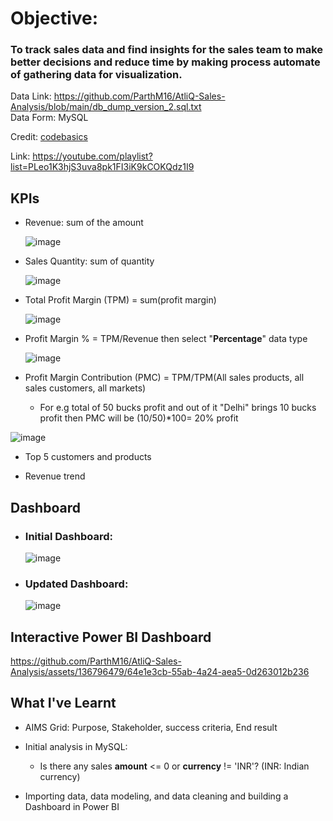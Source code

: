 # Objective: 
### To track sales data and find insights for the sales team to make better decisions and reduce time by making process automate of gathering data for visualization.


Data Link:	https://github.com/ParthM16/AtliQ-Sales-Analysis/blob/main/db_dump_version_2.sql.txt
</br>Data Form:	MySQL 

Credit: [codebasics](https://github.com/codebasics)

Link: https://youtube.com/playlist?list=PLeo1K3hjS3uva8pk1FI3iK9kCOKQdz1I9

## KPIs

- Revenue: sum of the amount

  ![image](https://github.com/ParthM16/AtliQ-Sales-Analysis/assets/136796479/c031d8b0-398d-4597-b5cb-cda38548e215)


- Sales Quantity: sum of quantity

  ![image](https://github.com/ParthM16/AtliQ-Sales-Analysis/assets/136796479/1b3eb39a-4385-4b59-b5ea-847fa6436f17)


- Total Profit Margin (TPM) = sum(profit margin)

  ![image](https://github.com/ParthM16/AtliQ-Sales-Analysis/assets/136796479/4602198b-b6fe-46ec-9c18-b6e7251e4e06)


- Profit Margin % = TPM/Revenue  then select "**Percentage**" data type

  ![image](https://github.com/ParthM16/AtliQ-Sales-Analysis/assets/136796479/301589df-cda6-42c3-8976-80916919ba06)


- Profit Margin Contribution (PMC) = TPM/TPM(All sales products, all sales customers, all markets)
	- For e.g total of 50 bucks profit and out of it "Delhi" brings 10 bucks profit then PMC will be (10/50)*100= 20% profit

![image](https://github.com/ParthM16/AtliQ-Sales-Analysis/assets/136796479/85ea70d5-08a7-44f4-9833-bb44ec5ab956)
 

-  Top 5 customers and products

- Revenue trend

## Dashboard

- <H3>Initial Dashboard:</H3>

  ![image](https://github.com/ParthM16/AtliQ-Sales-Analysis/assets/136796479/57f18156-b4c1-476f-a747-59e04acc414b)

- <H3>Updated Dashboard:</H3>

  ![image](https://github.com/ParthM16/AtliQ-Sales-Analysis/assets/136796479/43d2e0a6-95af-4d10-832e-2844d5124d04)

## Interactive Power BI Dashboard
  

https://github.com/ParthM16/AtliQ-Sales-Analysis/assets/136796479/64e1e3cb-55ab-4a24-aea5-0d263012b236



  
  
      
## What I've Learnt

- AIMS Grid: Purpose, Stakeholder, success criteria, End result

- Initial analysis in MySQL:
  -  Is there any sales **amount** <= 0 or **currency** != 'INR'? (INR: Indian currency)

- Importing data, data modeling, and data cleaning and building a Dashboard in Power BI


